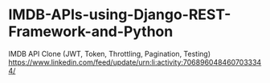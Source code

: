 # IMDB-APIs-using-Django-REST-Framework-and-Python
IMDB API Clone (JWT, Token, Throttling, Pagination, Testing)
https://www.linkedin.com/feed/update/urn:li:activity:7068960484607033344/
